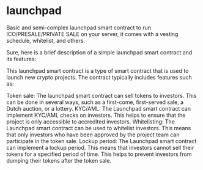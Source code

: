 # launchpad
Basic and semi-complex launchpad smart contract to run ICO/PRESALE/PRIVATE SALE on your  server, it comes with a vesting schedule, whitelist, and others.

Sure, here is a brief description of a simple launchpad smart contract and its features:

This launchpad smart contract is a type of smart contract that is used to launch new crypto projects. The contract typically includes features such as:

Token sale: The launchpad smart contract can sell tokens to investors. This can be done in several ways, such as a first-come, first-served sale, a Dutch auction, or a lottery.
KYC/AML: The Launchpad smart contract can implement KYC/AML checks on investors. This helps to ensure that the project is only accessible to accredited investors.
Whitelisting: The Launchpad smart contract can be used to whitelist investors. This means that only investors who have been approved by the project team can participate in the token sale.
Lockup period: The Launchpad smart contract can implement a lockup period. This means that investors cannot sell their tokens for a specified period of time. This helps to prevent investors from dumping their tokens after the token sale.

